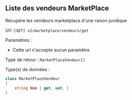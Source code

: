 ## <span id='listevendeurs'>Liste des vendeurs MarketPlace</span>

Récupère les vendeurs marketplace d'une raison juridique

Url :`[GET] v2/marketplace/vendeurs/get`

Paramètres : 

- Cette url n'accepte aucun paramètre

Type de retour : `MarketPlaceVendeur[]`

Type(s) de données :

```csharp
class MarketPlaceVendeur
{
	string Nom { get; set; }
}

```

